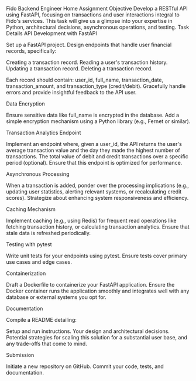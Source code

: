 Fido Backend Engineer Home Assignment
Objective
Develop a RESTful API using FastAPI, focusing on transactions and user interactions integral to Fido's services. This task will give us a glimpse into your expertise in Python, architectural decisions, asynchronous operations, and testing.
Task Details
API Development with FastAPI

Set up a FastAPI project.
Design endpoints that handle user financial records, specifically:

Creating a transaction record.
Reading a user's transaction history.
Updating a transaction record.
Deleting a transaction record.


Each record should contain: user_id, full_name, transaction_date, transaction_amount, and transaction_type (credit/debit).
Gracefully handle errors and provide insightful feedback to the API user.

Data Encryption

Ensure sensitive data like full_name is encrypted in the database.
Add a simple encryption mechanism using a Python library (e.g., Fernet or similar).

Transaction Analytics Endpoint

Implement an endpoint where, given a user_id, the API returns the user's average transaction value and the day they made the highest number of transactions.
The total value of debit and credit transactions over a specific period (optional).
Ensure that this endpoint is optimized for performance.

Asynchronous Processing

When a transaction is added, ponder over the processing implications (e.g., updating user statistics, alerting relevant systems, or recalculating credit scores).
Strategize about enhancing system responsiveness and efficiency.

Caching Mechanism

Implement caching (e.g., using Redis) for frequent read operations like fetching transaction history, or calculating transaction analytics.
Ensure that stale data is refreshed periodically.

Testing with pytest

Write unit tests for your endpoints using pytest.
Ensure tests cover primary use cases and edge cases.

Containerization

Draft a Dockerfile to containerize your FastAPI application.
Ensure the Docker container runs the application smoothly and integrates well with any database or external systems you opt for.

Documentation

Compile a README detailing:

Setup and run instructions.
Your design and architectural decisions.
Potential strategies for scaling this solution for a substantial user base, and any trade-offs that come to mind.



Submission

Initiate a new repository on GitHub.
Commit your code, tests, and documentation.